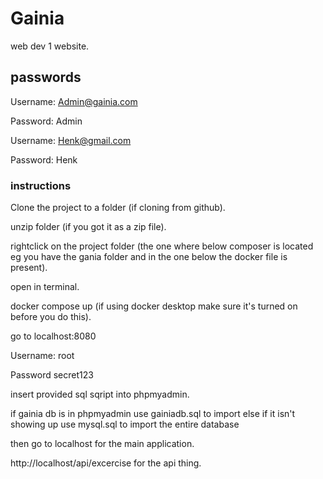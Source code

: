# Gainia
web dev 1 website.

## passwords
Username: Admin@gainia.com

Password: Admin

Username: Henk@gmail.com

Password: Henk

### instructions
Clone the project to a folder (if cloning from github).

unzip folder (if you got it as a zip file).

rightclick on the project folder (the one where below composer is located  eg you have the gania folder and in the one below the docker file is present).

open in terminal.

docker compose up (if using docker desktop make sure it's turned on before you do this).

go to localhost:8080

Username: root

Password secret123

insert provided sql sqript into phpmyadmin.

if gainia db is in phpmyadmin use gainiadb.sql to import else if it isn't showing up use mysql.sql to import the entire database

then go to localhost for the main application.

http://localhost/api/excercise for the api thing.


